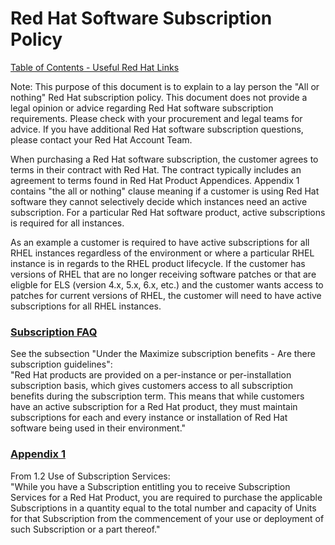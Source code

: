 # Red Hat Software Subscription Policy


[Table of Contents - Useful Red Hat Links](https://github.com/pslucas0212/UsefulRedHatLinks)

Note: This purpose of this document is to explain to a lay person the "All or nothing" Red Hat subscription policy.  This document does not provide a legal opinion or advice regarding Red Hat software subscription requirements.  Please check with your procurement and legal teams for advice.  If you have additional Red Hat software subscription questions, please contact your Red Hat Account Team.

When purchasing a Red Hat software subscription, the customer agrees to terms in their contract with Red Hat.  The contract typically includes an agreement to  terms found in Red Hat Product Appendices.  Appendix 1 contains "the all or nothing" clause meaning if a customer is using Red Hat software they cannot selectively decide which instances need an active subscription.  For a particular Red Hat software product, active subscriptions is required for all instances.

As an example a customer is required to have active subscriptions for all RHEL instances regardless of the environment or where a particular RHEL instance is in regards to the RHEL product lifecycle.  If the customer has versions of RHEL that are no longer receiving software patches or that are eligble for ELS (version 4.x, 5.x, 6.x, etc.) and the customer wants access to patches for current versions of RHEL, the customer will need to have active subscriptions for all RHEL instances.

### [Subscription FAQ](https://www.redhat.com/en/about/subscription-model-faq#are-there-subscription-guidelines)
See the subsection "Under the Maximize subscription benefits - Are there subscription guidelines":   
"Red Hat products are provided on a per-instance or per-installation subscription basis, which gives customers access to all subscription benefits during the subscription term. This means that while customers have an active subscription for a Red Hat product, they must maintain subscriptions for each and every instance or installation of Red Hat software being used in their environment."

### [Appendix 1](https://www.redhat.com/licenses/Appendix_1_Global_English_20231205.pdf)
From 1.2 Use of Subscription Services:  
"While you have a Subscription entitling you to receive Subscription Services for a Red Hat Product, you are required to purchase the applicable Subscriptions in a quantity equal to the total number and capacity of Units for that Subscription from the commencement of your use or deployment of such Subscription or a part thereof."
